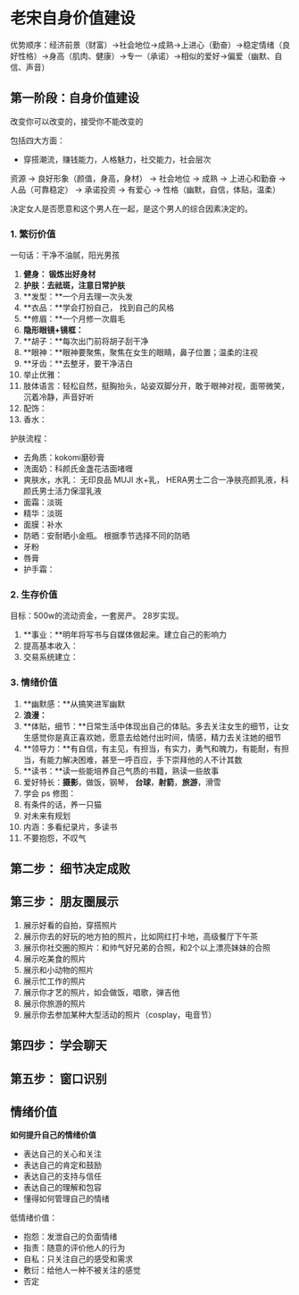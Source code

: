 # 老宋自身价值建设



优势顺序：经济前景（财富）→社会地位→成熟→上进心（勤奋）→稳定情绪（良好性格）→身高（肌肉、健康）→专一（承诺）→相似的爱好→偏爱（幽默、自信、声音）

## 第一阶段：自身价值建设

改变你可以改变的，接受你不能改变的

包括四大方面：

- 穿搭潮流，赚钱能力，人格魅力，社交能力，社会层次

资源 -> 良好形象（颜值，身高，身材） -> 社会地位 -> 成熟 -> 上进心和勤奋 -> 人品（可靠稳定） -> 承诺投资 -> 有爱心 -> 性格（幽默，自信，体贴，温柔）

决定女人是否愿意和这个男人在一起，是这个男人的综合因素决定的。

### 1. 繁衍价值

一句话：干净不油腻，阳光男孩

1. **健身： 锻炼出好身材**
2. **护肤：去祛斑，注意日常护肤**
3. **发型：**一个月去理一次头发
4. **衣品：**学会打扮自己， 找到自己的风格
5. **修眉：**一个月修一次眉毛
6. **隐形眼镜+镜框：** 
7. **胡子：**每次出门前将胡子刮干净
8. **眼神：**眼神要聚焦，聚焦在女生的眼睛，鼻子位置；温柔的注视
9. **牙齿：**去整牙，要干净洁白
10. 举止优雅：
11. 肢体语言：轻松自然，挺胸抬头，站姿双脚分开，敢于眼神对视，面带微笑，沉着冷静，声音好听
12. 配饰：
13. 香水：

护肤流程：

- 去角质：kokomi磨砂膏
- 洗面奶：科颜氏金盏花洁面啫喱
- 爽肤水，水乳： 无印良品 MUJI 水+乳， HERA男士二合一净肤亮颜乳液，科颜氏男士活力保湿乳液
- 面霜：淡斑
- 精华：淡斑
- 面膜：补水
- 防晒：安耐晒小金瓶。 根据季节选择不同的防晒
- 牙粉
- 唇膏
- 护手霜：

### 2. 生存价值

目标：500w的流动资金，一套房产。 28岁实现。

1. **事业：**明年将写书与自媒体做起来。建立自己的影响力
2. 提高基本收入：
3. 交易系统建立：

### 3. 情绪价值

1. **幽默感：**从搞笑进军幽默
2. **浪漫：**
3. **体贴，细节：**日常生活中体现出自己的体贴。多去关注女生的细节，让女生感觉你是真正喜欢她，愿意去给她付出时间，情感，精力去关注她的细节
4. **领导力：**有自信，有主见，有担当，有实力，勇气和魄力，有能耐，有担当，有能力解决困难，甚至一呼百应，手下崇拜他的人不计其数
5. **读书：**读一些能培养自己气质的书籍，熟读一些故事
6. 爱好特长：**摄影**，做饭，钢琴， **台球**，**射箭**，**旅游**，滑雪
7. 学会 ps 修图：
8. 有条件的话，养一只猫
9. 对未来有规划
10. 内涵：多看纪录片，多读书
11. 不要抱怨，不叹气



## 第二步： 细节决定成败







## 第三步： 朋友圈展示

1. 展示好看的自拍，穿搭照片
2. 展示你去的好玩的地方拍的照片，比如网红打卡地，高级餐厅下午茶
3. 展示你社交圈的照片：和帅气好兄弟的合照，和2个以上漂亮妹妹的合照
4. 展示吃美食的照片
5. 展示和小动物的照片
6. 展示忙工作的照片
7. 展示你才艺的照片，如会做饭，唱歌，弹吉他
8. 展示你旅游的照片
9. 展示你去参加某种大型活动的照片（cosplay，电音节）





## 第四步： 学会聊天







## 第五步： 窗口识别



## 情绪价值

**如何提升自己的情绪价值**

- 表达自己的关心和关注
- 表达自己的肯定和鼓励
- 表达自己的支持与信任
- 表达自己的理解和包容
- 懂得如何管理自己的情绪

低情绪价值：

- 抱怨：发泄自己的负面情绪
- 指责：随意的评价他人的行为
- 自私：只关注自己的感受和需求
- 敷衍：给他人一种不被关注的感觉
- 否定